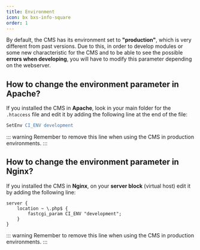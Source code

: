 ```yaml
---
title: Environment
icon: bx bxs-info-square
order: 1
---
```


By default, the CMS has its environment set to **"production"**, which is very different from past versions. Due to this, in order to develop modules or some new characteristic for the CMS and to be able to see the possible **errors when developing**, you will have to modify this parameter depending on the webserver.

## How to change the environment parameter in Apache?

If you installed the CMS in **Apache**, look in your main folder for the `.htaccess` file and edit it by adding the following line at the end of the file:

```apache
SetEnv CI_ENV development
```

::: warning
Remember to remove this line when using the CMS in production environments.
:::

## How to change the environment parameter in Nginx?

If you installed the CMS in **Nginx**, on your **server block** (virtual host) edit it by adding the following line:

```nginx{3}
server {
    location ~ \.php$ {
        fastcgi_param CI_ENV "development";
    }
}
```

::: warning
Remember to remove this line when using the CMS in production environments.
:::

